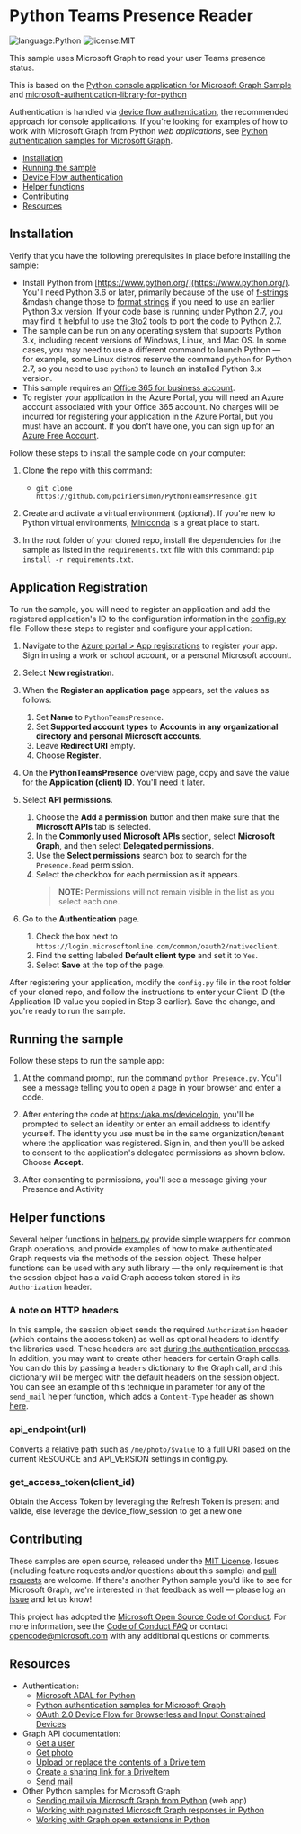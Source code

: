 # Python Teams Presence Reader

![language:Python](https://img.shields.io/badge/Language-Python-blue.svg?style=flat-square) ![license:MIT](https://img.shields.io/badge/License-MIT-green.svg?style=flat-square) 

This sample uses Microsoft Graph to read your user Teams presence status.

This is based on the [Python console application for Microsoft Graph Sample](https://docs.microsoft.com/en-us/samples/microsoftgraph/python-sample-console-app/python-console-application-for-microsoft-graph/) and [microsoft-authentication-library-for-python](https://github.com/AzureAD/microsoft-authentication-library-for-python/blob/dev/sample/device_flow_sample.py)

Authentication is handled via [device flow authentication](#device-flow-authentication), the recommended approach for console applications. If you're looking for examples of how to work with Microsoft Graph from Python _web applications_, see [Python authentication samples for Microsoft Graph](https://github.com/microsoftgraph/python-sample-auth). 

* [Installation](#installation)
* [Running the sample](#running-the-sample)
* [Device Flow authentication](#device-flow-authentication)
* [Helper functions](#helper-functions)
* [Contributing](#contributing)
* [Resources](#resources)

## Installation

Verify that you have the following prerequisites in place before installing the sample:

* Install Python from [https://www.python.org/](https://www.python.org/). You'll need Python 3.6 or later, primarily because of the use of [f-strings](https://www.python.org/dev/peps/pep-0498/) &mdash change those to [format strings](https://docs.python.org/3/library/stdtypes.html#str.format) if you need to use an earlier Python 3.x version. If your code base is running under Python 2.7, you may find it helpful to use the [3to2](https://pypi.python.org/pypi/3to2) tools to port the code to Python 2.7.
* The sample can be run on any operating system that supports Python 3.x, including recent versions of Windows, Linux, and Mac OS. In some cases, you may need to use a different command to launch Python &mdash; for example, some Linux distros reserve the command ```python``` for Python 2.7, so you need to use ```python3``` to launch an installed Python 3.x version.
* This sample requires an [Office 365 for business account](https://msdn.microsoft.com/en-us/office/office365/howto/setup-development-environment#bk_Office365Account).
* To register your application in the Azure Portal, you will need an Azure account associated with your Office 365 account. No charges will be incurred for registering your application in the Azure Portal, but you must have an account. If you don't have one, you can sign up for an [Azure Free Account](https://azure.microsoft.com/en-us/free/free-account-faq/).

Follow these steps to install the sample code on your computer:

1. Clone the repo with this command:
    * ```git clone https://github.com/poiriersimon/PythonTeamsPresence.git```

2. Create and activate a virtual environment (optional). If you're new to Python virtual environments, [Miniconda](https://conda.io/miniconda.html) is a great place to start.

3. In the root folder of your cloned repo, install the dependencies for the sample as listed in the ```requirements.txt``` file with this command: ```pip install -r requirements.txt```.

## Application Registration

To run the sample, you will need to register an application and add the registered application's ID to the configuration information in the [config.py](https://github.com/microsoftgraph/python-sample-console-app/blob/master/helpers.py) file. Follow these steps to register and configure your application:

1. Navigate to the [Azure portal > App registrations](https://go.microsoft.com/fwlink/?linkid=2083908) to register your app. Sign in using a work or school account, or a personal Microsoft account.

2. Select **New registration**.

3. When the **Register an application page** appears, set the values as follows:
    1. Set **Name** to `PythonTeamsPresence`.
    2. Set **Supported account types** to **Accounts in any organizational directory and personal Microsoft accounts**.
    3. Leave **Redirect URI** empty.
    4. Choose **Register**.

4. On the **PythonTeamsPresence** overview page, copy and save the value for the **Application (client) ID**. You'll need it later.

5. Select **API permissions**.
   1. Choose the **Add a permission** button and then make sure that the **Microsoft APIs** tab is selected.
   2. In the **Commonly used Microsoft APIs** section, select **Microsoft Graph**, and then select **Delegated permissions**.
   3. Use the **Select permissions** search box to search for the `Presence.Read` permission.
   4. Select the checkbox for each permission as it appears.
      > **NOTE:** Permissions will not remain visible in the list as you select each one.

6. Go to the **Authentication** page. 
    1. Check the box next to `https://login.microsoftonline.com/common/oauth2/nativeclient`.
    2. Find the setting labeled **Default client type** and set it to `Yes`.
    3. Select **Save** at the top of the page.

After registering your application, modify the ```config.py``` file in the root folder of your cloned repo, and follow the instructions to enter your Client ID (the Application ID value you copied in Step 3 earlier). Save the change, and you're ready to run the sample.

## Running the sample

Follow these steps to run the sample app:

1. At the command prompt, run the command ```python Presence.py```. You'll see a message telling you to open a page in your browser and enter a code.


2. After entering the code at https://aka.ms/devicelogin, you'll be prompted to select an identity or enter an email address to identify yourself. The identity you use must be in the same organization/tenant where the application was registered. Sign in, and then you'll be asked to consent to the application's delegated permissions as shown below. Choose **Accept**.

3. After consenting to permissions, you'll see a message giving your Presence and Activity

## Helper functions

Several helper functions in [helpers.py](https://github.com/microsoftgraph/python-sample-console-app/blob/master/helpers.py) provide simple wrappers for common Graph operations, and provide examples of how to make authenticated Graph requests via the methods of the session object. These helper functions can be used with any auth library &mdash; the only requirement is that the session object has a valid Graph access token stored in its ```Authorization``` header.

### A note on HTTP headers

In this sample, the session object sends the required ```Authorization``` header (which contains the access token) as well as optional headers to identify the libraries used. These headers are set [during the authentication process](https://github.com/microsoftgraph/python-sample-console-app/blob/master/helpers.py#L59-L61). In addition, you may want to create other headers for certain Graph calls. You can do this by passing a ```headers``` dictionary to the Graph call, and this dictionary will be merged with the default headers on the session object. You can see an example of this technique in  parameter for any of the ```send_mail``` helper function, which adds a ```Content-Type``` header as shown [here](https://github.com/microsoftgraph/python-sample-console-app/blob/master/helpers.py#L138-L138).

### api_endpoint(url)

Converts a relative path such as ```/me/photo/$value``` to a full URI based on the current RESOURCE and API_VERSION settings in config.py.

### get_access_token(client_id)

Obtain the Access Token by leveraging the Refresh Token is present and valide, else leverage the device_flow_session to get a new one

## Contributing

These samples are open source, released under the [MIT License](https://github.com/microsoftgraph/python-sample-console-app/blob/master/LICENSE). Issues (including feature requests and/or questions about this sample) and [pull requests](https://github.com/microsoftgraph/python-sample-console-app/pulls) are welcome. If there's another Python sample you'd like to see for Microsoft Graph, we're interested in that feedback as well &mdash; please log an [issue](https://github.com/microsoftgraph/python-sample-console-app/issues) and let us know!

This project has adopted the [Microsoft Open Source Code of Conduct](https://opensource.microsoft.com/codeofconduct/). For more information, see the [Code of Conduct FAQ](https://opensource.microsoft.com/codeofconduct/faq/) or contact [opencode@microsoft.com](mailto:opencode@microsoft.com) with any additional questions or comments.

## Resources

* Authentication:
    * [Microsoft ADAL for Python](https://github.com/AzureAD/azure-activedirectory-library-for-python)
    * [Python authentication samples for Microsoft Graph](https://github.com/microsoftgraph/python-sample-auth)
    * [OAuth 2.0 Device Flow for Browserless and Input Constrained Devices](https://tools.ietf.org/html/draft-ietf-oauth-device-flow-07)
* Graph API documentation:
    * [Get a user](https://developer.microsoft.com/en-us/graph/docs/api-reference/v1.0/api/user_get)
    * [Get photo](https://developer.microsoft.com/en-us/graph/docs/api-reference/v1.0/api/profilephoto_get)
    * [Upload or replace the contents of a DriveItem](https://developer.microsoft.com/en-us/graph/docs/api-reference/v1.0/api/driveitem_put_content)
    * [Create a sharing link for a DriveItem](https://developer.microsoft.com/en-us/graph/docs/api-reference/v1.0/api/driveitem_createlink)
    * [Send mail](https://developer.microsoft.com/en-us/graph/docs/api-reference/v1.0/api/user_sendmail)
* Other Python samples for Microsoft Graph:
    * [Sending mail via Microsoft Graph from Python](https://github.com/microsoftgraph/python-sample-send-mail) (web app)
    * [Working with paginated Microsoft Graph responses in Python](https://github.com/microsoftgraph/python-sample-pagination)
    * [Working with Graph open extensions in Python](https://github.com/microsoftgraph/python-sample-open-extensions)
